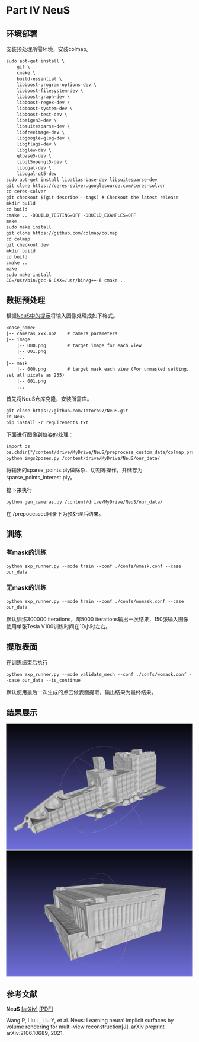 # Part IV NeuS

## 环境部署

安装预处理所需环境，安装colmap。

```
sudo apt-get install \
    git \
    cmake \
    build-essential \
    libboost-program-options-dev \
    libboost-filesystem-dev \
    libboost-graph-dev \
    libboost-regex-dev \
    libboost-system-dev \
    libboost-test-dev \
    libeigen3-dev \
    libsuitesparse-dev \
    libfreeimage-dev \
    libgoogle-glog-dev \
    libgflags-dev \
    libglew-dev \
    qtbase5-dev \
    libqt5opengl5-dev \
    libcgal-dev \
    libcgal-qt5-dev
sudo apt-get install libatlas-base-dev libsuitesparse-dev
git clone https://ceres-solver.googlesource.com/ceres-solver
cd ceres-solver
git checkout $(git describe --tags) # Checkout the latest release
mkdir build
cd build
cmake .. -DBUILD_TESTING=OFF -DBUILD_EXAMPLES=OFF
make
sudo make install
git clone https://github.com/colmap/colmap
cd colmap
git checkout dev
mkdir build
cd build
cmake ..
make
sudo make install
CC=/usr/bin/gcc-6 CXX=/usr/bin/g++-6 cmake ..
```



## 数据预处理

根据[NeuS中的提示](https://github.com/Totoro97/NeuS/tree/main/preprocess_custom_data)将输入图像处理成如下格式。

```
<case_name>
|-- cameras_xxx.npz    # camera parameters
|-- image
    |-- 000.png        # target image for each view
    |-- 001.png
    ...
|-- mask
    |-- 000.png        # target mask each view (For unmasked setting, set all pixels as 255)
    |-- 001.png
    ...
```

首先将NeuS仓库克隆，安装所需库。

```
git clone https://github.com/Totoro97/NeuS.git
cd NeuS
pip install -r requirements.txt
```

下面进行图像到位姿的处理：

```
import os
os.chdir("/content/drive/MyDrive/NeuS/preprocess_custom_data/colmap_preprocess")
python imgs2poses.py /content/drive/MyDrive/NeuS/our_data/
```

将输出的sparse_points.ply做除杂、切割等操作，并储存为sparse_points_interest.ply。

接下来执行

```
python gen_cameras.py /content/drive/MyDrive/NeuS/our_data/
```

在./prepocessed目录下为预处理后结果。



## 训练

### 有mask的训练

```
python exp_runner.py --mode train --conf ./confs/wmask.conf --case our_data
```

### 无mask的训练

```
python exp_runner.py --mode train --conf ./confs/womask.conf --case our_data
```

默认训练300000 iterations，每5000 iterations输出一次结果，150张输入图像使用单张Tesla V100训练时间在10小时左右。



## 提取表面

在训练结束后执行

```
python exp_runner.py --mode validate_mesh --conf ./confs/womask.conf --case our_data --is_continue 
```

默认使用最后一次生成的点云做表面提取，输出结果为最终结果。



## 结果展示

<center><img src="../imgs/neus1.png" style="zoom:100%;" /></center>

<center><img src="../imgs/neus2.png" style="zoom:100%;" /></center>



## 参考文献

**NeuS** [[arXiv]](https://arxiv.org/abs/2106.10689) [[PDF]](https://github.com/HMTCuro/3D-Reconstruction/blob/main/References/NeuS.pdf)

Wang P, Liu L, Liu Y, et al. Neus: Learning neural implicit surfaces by volume rendering for multi-view reconstruction[J]. arXiv preprint arXiv:2106.10689, 2021.

